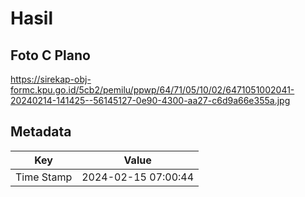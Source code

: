 # Hasil

## Foto C Plano

https://sirekap-obj-formc.kpu.go.id/5cb2/pemilu/ppwp/64/71/05/10/02/6471051002041-20240214-141425--56145127-0e90-4300-aa27-c6d9a66e355a.jpg


## Metadata

| Key        | Value               |
| ---------- | ------------------- |
| Time Stamp | 2024-02-15 07:00:44 |



